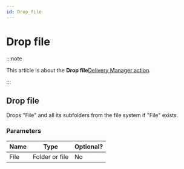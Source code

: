 ```yaml
---
id: Drop_file
---
```


# Drop file




:::note

This article is about the **Drop file**[Delivery Manager action](/docs/Continuous_delivery/Delivery_Manager_actions_by_name).

:::

## **Drop file**

Drops "File" and all its subfolders from the file system if "File" exists.

### Parameters

|**Name**|**Type**|**Optional?**|
|--------|--------|--------|
|File    |Folder or file|No      |



 